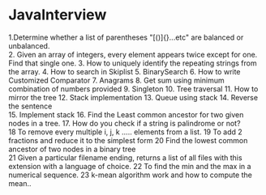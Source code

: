 # JavaInterview

1.Determine whether a list of parentheses "[()]{}...etc" are balanced or unbalanced.  
2.  Given an array of integers, every element appears twice except for one. Find that single one.
3. How to uniquely identify the repeating strings from the array.
4. How to search in Skiplist
5. BinarySearch
6. How to write Customized Comparator
7. Anagrams
8. Get sum using minimum combination of numbers provided
9. Singleton
10. Tree traversal
11. How to mirror the tree
12. Stack implementation
13. Queue using stack
14. Reverse the sentence  
15. Implement stack
16. Find the Least common ancestor for two given nodes in a tree.
17. How do you check if a string is palindrome or not?  
18 To remove every multiple i, j, k ..... elements from a list.
19 To add 2 fractions and reduce it to the simplest form
20 Find the lowest common ancestor of two nodes in a binary tree  
21 Given a particular filename ending, returns a list of all files with this extension with a language of choice.
22 To find the min and the max in a numerical sequence. 
23 k-mean algorithm work and how to compute the mean.. 

